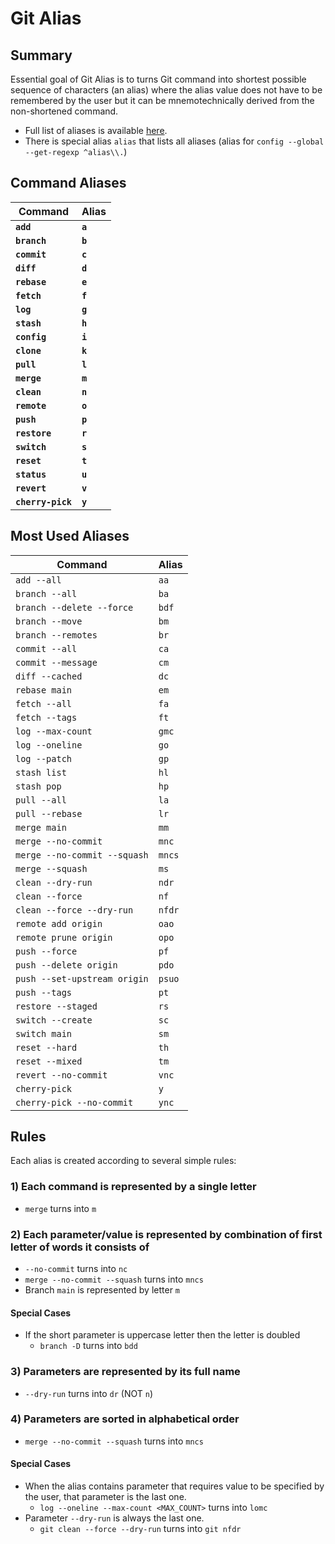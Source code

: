 # Git Alias

## Summary
Essential goal of Git Alias is to turns Git command into shortest possible sequence of characters (an alias) where the alias value does not have to be remembered by the user but it  can be mnemotechnically derived from the non-shortened command.

- Full list of aliases is available [here](aliases.gitconfig).
- There is special alias `alias` that lists all aliases (alias for `config --global --get-regexp ^alias\\.`)

## Command Aliases

| Command| Alias |
| --- | --- |
| **`add`** | **`a`** |
| **`branch`** | **`b`** |
| **`commit`** | **`c`** |
| **`diff`** | **`d`** |
| **`rebase`** | **`e`** |
| **`fetch`** | **`f`** |
| **`log`** | **`g`** |
| **`stash`** | **`h`** |
| **`config`** | **`i`** |
| **`clone`** | **`k`** |
| **`pull`** | **`l`** |
| **`merge`** | **`m`** |
| **`clean`** | **`n`** |
| **`remote`** | **`o`** |
| **`push`** | **`p`** |
| **`restore`** | **`r`** |
| **`switch`** | **`s`** |
| **`reset`** | **`t`** |
| **`status`** | **`u`** |
| **`revert`** | **`v`** |
| **`cherry-pick`** | **`y`** |

## Most Used Aliases

| Command | Alias |
| --- | --- |
| `add --all` | `aa` |
| `branch --all` | `ba` |
| `branch --delete --force` | `bdf` |
| `branch --move` | `bm` |
| `branch --remotes` | `br` |
| `commit --all` | `ca` |
| `commit --message` | `cm` |
| `diff --cached` | `dc` |
| `rebase main` | `em` |
| `fetch --all` | `fa` |
| `fetch --tags` | `ft` |
| `log --max-count` | `gmc` |
| `log --oneline` | `go` |
| `log --patch` | `gp` |
| `stash list` | `hl` |
| `stash pop` | `hp` |
| `pull --all` | `la` |
| `pull --rebase` | `lr` |
| `merge main` | `mm` |
| `merge --no-commit` | `mnc` |
| `merge --no-commit --squash` | `mncs` |
| `merge --squash` | `ms` |
| `clean --dry-run` | `ndr` |
| `clean --force` | `nf` |
| `clean --force --dry-run` | `nfdr` |
| `remote add origin` | `oao` |
| `remote prune origin` | `opo` |
| `push --force` | `pf` |
| `push --delete origin` | `pdo` |
| `push --set-upstream origin` | `psuo` |
| `push --tags` | `pt` |
| `restore --staged` | `rs` |
| `switch --create` | `sc` |
| `switch main` | `sm` |
| `reset --hard` | `th` |
| `reset --mixed` | `tm` |
| `revert --no-commit` | `vnc` |
| `cherry-pick` | `y` |
| `cherry-pick --no-commit` | `ync` |

## Rules

Each alias is created according to several simple rules:

### 1) Each command is represented by a single letter
- `merge` turns into `m`

### 2) Each parameter/value is represented by combination of first letter of words it consists of
- `--no-commit` turns into `nc`
- `merge --no-commit --squash` turns into `mncs`
- Branch `main` is represented by letter `m`

#### Special Cases
- If the short parameter is uppercase letter then the letter is doubled
  - `branch -D` turns into `bdd`

### 3) Parameters are represented by its full name
- `--dry-run` turns into `dr` (NOT `n`)

### 4) Parameters are sorted in alphabetical order
- `merge --no-commit --squash` turns into `mncs`

#### Special Cases
- When the alias contains parameter that requires value to be specified by the user, that parameter is the last one.
  - `log --oneline --max-count <MAX_COUNT>` turns into `lomc`
- Parameter `--dry-run` is always the last one.
  - `git clean --force --dry-run` turns into `git nfdr`
